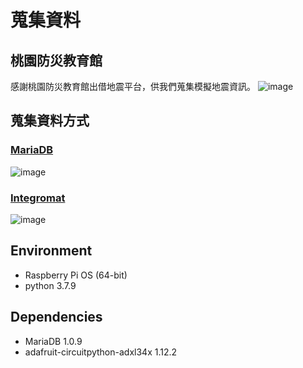 # 蒐集資料
## 桃園防災教育館
感謝桃園防災教育館出借地震平台，供我們蒐集模擬地震資訊。
![image](https://user-images.githubusercontent.com/48956859/171374543-84d787f3-d235-4bd5-b7c4-d84fc336db38.png)
## 蒐集資料方式
### [MariaDB](https://www.mariadbtutorial.com/)
![image](https://user-images.githubusercontent.com/48956859/171374797-a6fd96b3-5f25-43b6-82c7-8fa70ae13400.png)
### [Integromat](https://www.youtube.com/watch?v=JjytGtMsePw)
![image](https://user-images.githubusercontent.com/48956859/171374872-6fce504e-4c5f-4b22-9720-b98f4827c34b.png)

## Environment
- Raspberry Pi OS (64-bit)
- python 3.7.9

## Dependencies
- MariaDB 1.0.9
- adafruit-circuitpython-adxl34x 1.12.2
